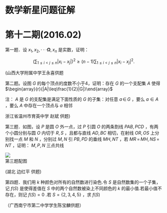 # 数学新星问题征解  

# 第十二期(2016.02)  

第一题．设 $x_{1},x_{2},\cdot\cdot\cdot\mathbf{\Omega},x_{n}$ 是实数，证明：  

$$
{\biggl(}\sum_{1\leq i<j\leq n}|x_{i}-x_{j}|{\biggr)}^{2}\geq(n-1)\sum_{1\leq i<j\leq n}|x_{i}-x_{j}|^{2}.
$$  

(山西大学附属中学王永喜供题  

第二题。设图 $G$ 的每个顶点的度数不小于4，证明：存在 $G$ 的一个支配集 $A$ 使得 $\begin{array}{r}{|A|\leq\frac{1}{2}|G|}\end{array}$  

注：  $A$  是  $G$  的支配集是满足下面性质的  $G$  的子集：对任意  $a\,\in\,G$  ，要么  $a\in A$ ，要么 $A$ 中存在一个顶点与 $a$ 相邻  

浙江省温州市育英中学 赵斌 供题)  

第三题．如图，设 $P$ 是圆 $O$ 外一点，过 $P$ 引圆 $O$ 的两条割线 $P A B,P C D$ ，有两个小圆分别与圆 $O$ 内切于 $R,S$ ，且都与直线 $A D,B C$ 相切，在射线 $O R,O S$ 上分别找一点 $M$ 和 $N$ ，分别过 $M,N$ 引 $P B,P D$ 的垂线 $M H,N T$ ，若 $M R\,=\,M H,N S\,=\,N T$ ，证明： $M,P,N$ 三点共线  

![](images/b4a8fa328a4eab5d67425f1931d131d4122fb99f247eae145f64efb9990234bf.jpg)  
第三题配图  

(湖北 边红平 供题)  

第四题．我们用 $k$ 种颜色对所有的自然数进行染色.令 $S$ 是自然数集的一个子集，记 $f(S)$ 是使得差值在 $S$ 中的两个自然数被染上不同颜色的 $k$ 的最小值.若最小值不存在，则记 $f(S)=0$ .若 $S=\{2,3,4,5\}$ ，求 $f(S)$  

（广西南宁市第二中学学生陈宝麟供题）  